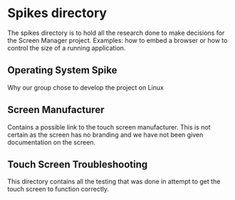 # Spikes directory

The spikes directory is to hold all the research done to make decisions
for the Screen Manager project.  Examples: how to embed a browser or 
how to control the size of a running application.


## Operating System Spike
Why our group chose to develop the project on Linux

## Screen Manufacturer
Contains a possible link to the touch screen manufacturer.
This is not certain as the screen has no branding and
we have not been given documentation on the screen.

## Touch Screen Troubleshooting
This directory contains all the testing that was done in
attempt to get the touch screen to function correctly.
